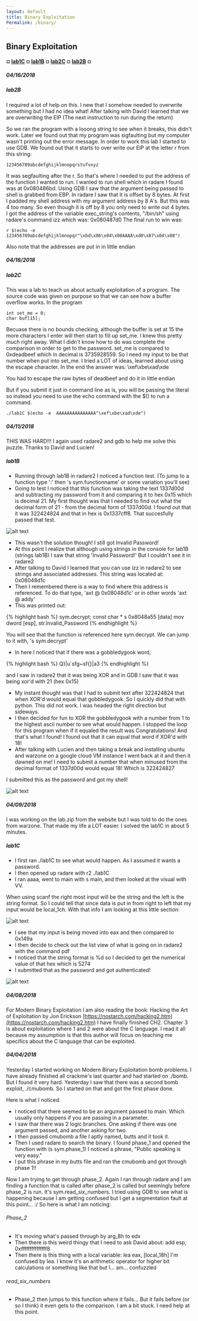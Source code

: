 ```yaml
---
layout: default
title: Binary Exploitation
Permalink: /binary/
---
```


## Binary Exploitation ###

#### ¤ [**lab1C**](#lab1c) ¤ [**lab1B**](#lab1b) ¤ [**lab2C**](#lab2c) ¤ [**lab2B**](#lab2b) ¤

##### 04/16/2018 

##### lab2B #####

I required a lot of help on this. I new that I somehow needed to overwrite something but I had no idea what! After talking with David I learned that we are overwriting the EIP (The next instruction to run during the return)

So we ran the program with a looong string to see when it breaks, this didn't work. Later we found out that my program was sigfaulting but my computer wasn't printing out the error message. In order to work this lab I started to use GDB. We found out that it starts to over write our EIP at the letter r from this string:
```
123456789abcdefghijklmnopqrstufvxyz
```
It was segfaulting after the r. So that's where I needed to put the address of the function I wanted to run. I wanted to run shell which in radare I found was at 0x080486bd. 
Using GDB I saw that the argument being passed to shell is grabbed from EBP. In radare I saw that it is offset by 8 bytes. At first I padded my shell address with my argument address by 8 A's. But this was 4 too many. So even though it is off by 8 you only need to write out 4 bytes. 
I got the address of the variable exec_string's contents, "/bin/sh" using radare's command izz which was: 0x080487d0
The final run to win was:
```
r $(echo -e 123456789abcdefghijklmnopqr"\xbd\x86\x04\x08AAAA\xd0\x87\x04\x08")
```
Also note that the addresses are put in in little endian

##### 04/16/2018 

##### lab2C #####

This was a lab to teach us about actually exploitation of a program. The source code was given on purpose so that we can see how a buffer overflow works. In the program 
```
int set_me = 0;
char buf[15];
```
Becuase there is no bounds checking, although the buffer is set at 15 the more characters I enter will then start to fill up set_me. I knew this pretty much right away. What I didn't know how to do was complete the comparison in order to get to the password. set_me is compared to 0xdeadbeef which in decimal is 3735928559. So I need my input to be that number when put into set_me. I tried a LOT of ideas, learned about using the escape character. In the end the answer was: \xef\xbe\xad\xde

You had to escape the raw bytes of deadbeef and do it in little endian 

But if you submit it just in command line as is, you will be passing the literal so instead you need to use the echo command with the $() to run a command.
```
./lab1C $(echo -e  AAAAAAAAAAAAAAA"\xef\xbe\xad\xde")
```

##### 04/11/2018 

THIS WAS HARD!!! I again used radare2 and gdb to help me solve this puzzle. Thanks to David and Lucien!

##### lab1B #####

* Running through lab1B in radare2 I noticed a function test. (To jump to a function type ':' then 's sym.functionname' or some variation you'll see)
* Going to test I noticed that this function was taking the text 1337d00d and subtracting my password from it and comparing it to hex 0x15 which is decimal 21. My first thought was that I needed to find out what the decimal form of 21 - from the decimal form of 1337d00d. I found out that it was 322424824 and that in hex is 0x1337cff8. That succesfully passed that test. 

![alt text](http://intmain.in/images/lab1B.png "lab1B")

* This wasn't the solution though! I still got Invalid Password!
* At this point I realize that although using strings in the console for lab1B (strings lab1B) I saw that string 'Invalid Password!' But I couldn't see it in radare2
* After talking to David I learned that you can use izz in radare2 to see strings and associated addresses. This string was located at: 0x08048d1c
* Then I remembered there is a way to find where this address is referenced. To do that type, 'axt @ 0x08048d1c' or in other words 'axt @ addy'
* This was printed out: 

{% highlight bash %}
sym.decrypt; const char * s 0x8048a55 [data] mov dword [esp], str.Invalid_Password
{% endhighlight %}

You will see that the function is referenced here sym.decrypt. We can jump to it with, 's sym.decrypt'
* In here I noticed that if there was a gobbledygook word, 

{% highlight bash %}
Q}|u`sfg~sf{}|a3
{% endhighlight %}

and I saw in radare2 that it was being XOR and in GDB I saw that it was being xor'd with 21 (hex 0x15) 
* My instant thought was that I had to submit text after 322424824 that when XOR'd would equal that gobbledygook. So I quickly did that with python. This did not work. I was headed the right direction but sideways.
* I then decided for fun to XOR the gobbledygook with a number from 1 to the highest ascii number to see what would happen. I stopped the loop for this program when if it equaled the result was Congratulations! And that's what I found! I found out that it can equal that word if XOR'd with 18!
* After talking with Lucien and then taking a break and installing ubuntu and warzone on a google cloud VM instance I went back at it and then it dawned on me! I need to submit a number that when minused from the decimal format of 1337d00d would equal 18! Which is 322424827

I submitted this as the password and got my shell!

![alt text](http://intmain.in/images/lab1B2.png "lab1B2")

##### 04/09/2018 

I was working on the lab.zip from the website but I was told to do the ones from warzone. That made my life a LOT easier. I solved the lab1C in about 5 minutes.

##### lab1C #####

* I first ran ./lab1C to see what would happen. As I assumed it wants a password.
* I then opened up radare with r2 ./lab1C
* I ran aaaa, went to main with s main, and then looked at the visual with VV. 

When using scanf the right most input will be the string and the left is the string format. So I could tell that since data is put in from right to left that my input would be local_1ch. With that info I am looking at this little section:

![alt text](http://intmain.in/images/lab1C.png "lab1C")

* I see that my input is being moved into eax and then compared to 0x149a
* I then decide to check out the list view of what is going on in radare2 with the command pdf
* I noticed that the string format is %d so I decided to get the numerical value of that hex which is 5274
* I submitted that as the password and got authenticated!

![alt text](http://intmain.in/images/lab1C2.png "lab1C2")

##### 04/08/2018 

For Modern Binary Exploitation I am also reading the book: Hacking the Art of Exploitation by Jon Erickson [https://nostarch.com/hacking2.htm](https://nostarch.com/hacking2.htm) I have finally finished CH2. Chapter 3 is about exploitation where 1 and 2 were about the C language. I read it all because my assumption is that this author will focus on teaching me specifics about the C language that can be exploited. 

##### 04/04/2018 

Yesterday I started working on Modern Binary Exploitation bomb problems. I have already finished all crackme's last quarter and had started on ./bomb. But I found it very hard. Yesterday I saw that there was a second bomb exploit, ./cmubomb. So I started on that and got the first phase done.

Here is what I noticed. 

* I noticed that there seemed to be an argument passed to main. Which usually only happens if you are passing in a parameter.
* I saw thar there was 2 logic branches. One asking if there was one argument passed, and another asking for two. 
* I then passed cmubomb a file I aptly named, butts and it took it. 
* Then I used radare to search the binary. I found phase_1 and opened the function with (s sym.phase_1) I noticed a phrase, "Public speaking is very easy." 
* I put this phrase in my butts file and ran the cmubomb and got through phase 1!!

Now I am trying to get through phase_2. Again I ran through radare and I am finding a function that is called after phase_2 is called but seemingly before phase_2 is run. It's sym.read_six_numbers. I tried using GDB to see what is happening because I am getting confused but I get a segmentation fault at this point... :/ So here is what I am noticing:

###### Phase_2

* It's moving what's passed through by arg_8h to edx
* Then there is this weird thingy that I need to ask David about: add esp, 0xfffffffffffffff8
* Then there is this thing with a local variable: lea eax, [local_18h] I'm confused by lea. I know it's an arithmetic operator for higher bit calculations or something like that but I... am... confuzzled

###### read_six_numbers

* Phase_2 then jumps to this function where it fails... But it fails before (or so I think) it even gets to the comparison. I am a bit stuck. I need help at this point.
